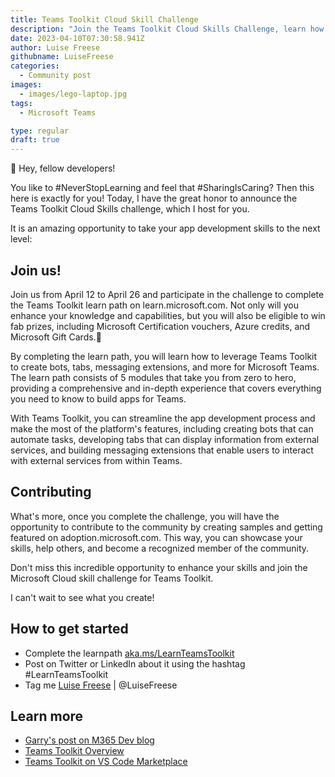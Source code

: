 ```yaml
---
title: Teams Toolkit Cloud Skill Challenge
description: "Join the Teams Toolkit Cloud Skills Challenge, learn how to build apps for Teams and win prizes!"
date: 2023-04-10T07:30:58.941Z
author: Luise Freese
githubname: LuiseFreese
categories:
  - Community post
images:
  - images/lego-laptop.jpg
tags:
  - Microsoft Teams

type: regular
draft: true
---
```


👋 Hey, fellow developers!

You like to #NeverStopLearning and feel that #SharingIsCaring? Then this here is exactly for you! Today, I have the great honor to announce the Teams Toolkit Cloud Skills challenge, which I host for you.

It is an amazing opportunity to take your app development skills to the next level:


## Join us!

Join us from April 12 to April 26 and participate in the challenge to complete the Teams Toolkit learn path on learn.microsoft.com. Not only will you enhance your knowledge and capabilities, but you will also be eligible to win fab prizes, including Microsoft Certification vouchers, Azure credits, and Microsoft Gift Cards.💃

By completing the learn path, you will learn how to leverage Teams Toolkit to create bots, tabs, messaging extensions, and more for Microsoft Teams. The learn path consists of 5 modules that take you from zero to hero, providing a comprehensive and in-depth experience that covers everything you need to know to build apps for Teams.

With Teams Toolkit, you can streamline the app development process and make the most of the platform's features, including creating bots that can automate tasks, developing tabs that can display information from external services, and building messaging extensions that enable users to interact with external services from within Teams.

## Contributing

What's more, once you complete the challenge, you will have the opportunity to contribute to the community by creating samples and getting featured on adoption.microsoft.com. This way, you can showcase your skills, help others, and become a recognized member of the community.

Don't miss this incredible opportunity to enhance your skills and join the Microsoft Cloud skill challenge for Teams Toolkit. 

I can't wait to see what you create! 


## How to get started

- Complete the learnpath [aka.ms/LearnTeamsToolkit](https://learn.microsoft.com/training/challenges?id=131a4a86-7d76-4ead-891f-aeaf5b7d32df)
- Post on Twitter or LinkedIn about it using the hashtag #LearnTeamsToolkit
- Tag me [Luise Freese](https://twitter.com/LuiseFreese) | @LuiseFreese

## Learn more

- [Garry's post on M365 Dev blog]()
- [Teams Toolkit Overview](https://learn.microsoft.com/microsoftteams/platform/toolkit/teams-toolkit-fundamentals?pivots=visual-studio-code)
- [Teams Toolkit on VS Code Marketplace]()
